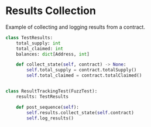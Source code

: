 # Results Collection

Example of collecting and logging results from a contract.

```python
class TestResults:
    total_supply: int
    total_claimed: int
    balances: dict[Address, int]

    def collect_state(self, contract) -> None:
        self.total_supply = contract.totalSupply()
        self.total_claimed = contract.totalClaimed()


class ResultTrackingTest(FuzzTest):
    results: TestResults

    def post_sequence(self):
        self.results.collect_state(self.contract)
        self.log_results()
```
